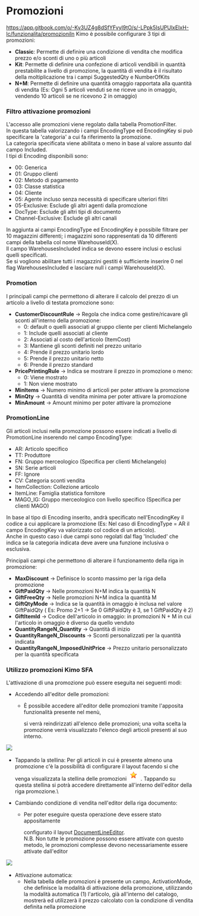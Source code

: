 # Promozioni

https://app.gitbook.com/o/-Kv3UZ4g8dSfYFvyl9tO/s/-LPpk5IsUPUlxEIxH-lc/funzionalita/promozioniIn Kimo è possibile configurare 3 tipi di promozioni:

* **Classic**: Permette di definire una condizione di vendita che modifica prezzo e/o sconti di uno o più articoli
* **Kit**: Permette di definire una confezione di articoli vendibili in quantità prestabilite a livello di promozione, la quantità di vendita è il risultato della moltiplicazione tra i campi SuggestedQty e NumberOfKits
* **N+M**: Permette di definire una quantità omaggio rapportata alla quantità di vendita (Es: Ogni 5 articoli venduti se ne riceve uno in omaggio, vendendo 10 articoli se ne ricevono 2 in omaggio)

### Filtro attivazione promozioni

L'accesso alle promozioni viene regolato dalla tabella PromotionFilter.\
In questa tabella valorizzando i campi EncodingType ed EncodingKey si può specificare la 'categoria' a cui fa riferimento la promozione.\
La categoria specificata viene abilitata o meno in base al valore assunto dal campo Included.\
I tipi di Encoding disponibili sono:

* 00: Generica
* 01: Gruppo clienti
* 02: Metodo di pagamento
* 03: Classe statistica
* 04: Cliente
* 05: Agente incluso senza necessità di specificare ulteriori filtri
* 05-Exclusive: Esclude gli altri agenti dalla promozione
* DocType: Esclude gli altri tipi di documento
* Channel-Exclusive: Esclude gli altri canali

In aggiunta ai campi EncodingType ed EncodingKey è possibile filtrare per 10 magazzini differenti; i magazzini sono rappresentati da 10 differenti campi della tabella col nome WarehouseId(X).\
Il campo WarehousesIncluded indica se devono essere inclusi o esclusi quelli specificati.\
Se si vogliono abilitare tutti i magazzini gestiti è sufficiente inserire 0 nel flag WarehousesIncluded  e lasciare null i campi WarehouseId(X).

### Promotion

I principali campi che permettono di alterare il calcolo del prezzo di un articolo a livello di testata promozione sono:

* **CustomerDiscountRule** -> Regola che indica come gestire/ricavare gli sconti all'interno della promozione:
  * 0: default o quelli associati al gruppo cliente per clienti Michelangelo
  * 1: Include quelli associati al cliente
  * 2: Associati al costo dell'articolo (ItemCost)
  * 3: Mantiene gli sconti definiti nel prezzo unitario
  * 4: Prende il prezzo unitario lordo
  * 5: Prende il prezzo unitario netto
  * 6: Prende il prezzo standard
* **PricePrintingRule** -> Indica se mostrare il prezzo in promozione o meno:
  * 0: Viene mostrato
  * 1: Non viene mostrato
* **MinItems** -> Numero minimo di articoli per poter attivare la promozione
* **MinQty** -> Quantità di vendita minima per poter attivare la promozione
* **MinAmount** -> Amount minimo per poter attivare la promozione

### PromotionLine

Gli articoli inclusi nella promozione possono essere indicati a livello di PromotionLine inserendo nel campo EncodingType:

* AR: Articolo specifico
* TT: Produttore
* FN: Gruppo merceologico (Specifica per clienti Michelangelo)
* SN: Serie articoli
* FF: Ignore
* CV: Categoria sconti vendita
* ItemCollection: Collezione articolo
* ItemLine: Famiglia statistica fornitore
* MAGO\_IG: Gruppo merceologico con livello specifico (Specifica per clienti MAGO)

In base al tipo di Encoding inserito, andrà specificato nell'EncodingKey il codice a cui applicare la promozione (Es: Nel caso di EncodingType = AR il campo EncodingKey va valorizzato col codice di un articolo). \
Anche in questo caso i due campi sono regolati dal flag 'Included' che indica se la categoria indicata deve avere una funzione inclusiva o esclusiva.

Principali campi che permettono di alterare il funzionamento della riga in promozione:

* **MaxDiscount** -> Definisce lo sconto massimo per la riga della promozione
* **GiftPaidQty** -> Nelle promozioni N+M indica la quantità N
* **GiftFreeQty** ->  Nelle promozioni N+M indica la quantità M
* **GiftQtyMode** -> Indica se la quantità in omaggio è inclusa nel valore GiftPaidQty ( Es: Promo 2+1 -> Se 0 GiftPaidQty  è 3, se 1 GiftPaidQty è 2)
* **GiftItemId** -> Codice dell'articolo in omaggio: in promozioni N + M in cui l'articolo in omaggio è diverso da quello venduto
* **QuantityRangeN\_Quantity** -> Quantità di inizio
* **QuantityRangeN\_Discounts** -> Sconti personalizzati per la quantità indicata
* **QuantityRangeN\_ImposedUnitPrice** -> Prezzo unitario personalizzato per la quantità specificata

### Utilizzo promozioni Kimo SFA

L'attivazione di una promozione può essere eseguita nei seguenti modi:

* Accedendo all'editor delle promozioni:
  *   È possibile accedere all'editor delle promozioni tramite l'apposita funzionalità presente nel menù,&#x20;

      si verrà reindirizzati all'elenco delle promozioni; una volta scelta la promozione verrà visualizzato l'elenco degli articoli presenti al suo interno.

![](<../.gitbook/assets/Simulator Screen Shot - iPad Pro (9.7-inch) - 2019-10-14 at 15.48.28\_framed.png>)

* Tappando la stellina: Per gli articoli in cui è presente almeno una promozione c'è la possibilità di configurare il layout facendo si che venga visualizzata la stellina delle promozioni ![](<../.gitbook/assets/Screenshot 2019-10-14 at 14.28.04.png>) . Tappando su questa stellina si potrà accedere direttamente all'interno dell'editor della riga promozione.\

* Cambiando condizione di vendita nell'editor della riga documento:
  *   Per poter eseguire questa operazione deve essere stato appositamente

      configurato il layout [DocumentLineEditor](../interfaccia-utente/sfa/layout/list/documentlineeditorcontext.md).\
      N.B. Non tutte le promozione possono essere attivate con questo metodo, le promozioni complesse devono necessariamente essere attivate dall'editor

![](<../.gitbook/assets/Simulator Screen Shot - iPad Pro (9.7-inch) - 2019-10-14 at 15.56.53\_framed.png>)

* Attivazione automatica:
  * Nella tabella delle promozioni è presente un campo, ActivationMode, che definisce la modalità di attivazione della promozione, utilizzando la modalità automatica (1) l'articolo, già all'interno del catalogo, mostrerà ed utilizzerà il prezzo calcolato con la condizione di vendita definita nella promozione
